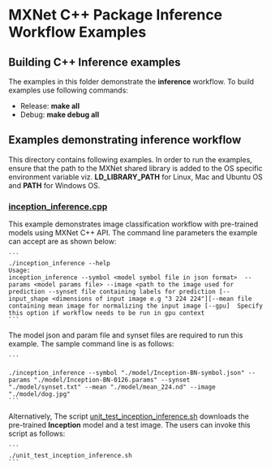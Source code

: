 # MXNet C++ Package Inference Workflow Examples

## Building C++ Inference examples

The examples in this folder demonstrate the **inference** workflow.
To build examples use following commands:

-  Release: **make all**
-  Debug: **make debug all**


## Examples demonstrating inference workflow

This directory contains following examples. In order to run the examples, ensure that the path to the MXNet shared library is added to the OS specific environment variable viz. **LD\_LIBRARY\_PATH** for Linux, Mac and Ubuntu OS and **PATH** for Windows OS.

### [inception_inference.cpp](<https://github.com/apache/incubator-mxnet/blob/master/cpp-package/example/inference/inception_inference.cpp>)

This example demonstrates image classification workflow with pre-trained models using MXNet C++ API. The command line parameters the example can accept are as shown below:

	```
	./inception_inference --help
	Usage:
	inception_inference --symbol <model symbol file in json format>  --params <model params file> --image <path to the image used for prediction --synset file containing labels for prediction [--input_shape <dimensions of input image e.g "3 224 224"][--mean file containing mean image for normalizing the input image [--gpu]  Specify this option if workflow needs to be run in gpu context
    ```
The model json and param file and synset files are required to run this example.  The sample command line is as follows:

	```

	./inception_inference --symbol "./model/Inception-BN-symbol.json" --params "./model/Inception-BN-0126.params" --synset "./model/synset.txt" --mean "./model/mean_224.nd" --image "./model/dog.jpg"
	```
Alternatively, The script [unit_test_inception_inference.sh](<https://github.com/apache/incubator-mxnet/blob/master/cpp-package/example/inference/unit_test_inception_inference.sh>) downloads the pre-trained **Inception** model and a test image. The users can invoke this script as follows:

	```
	./unit_test_inception_inference.sh
	```
